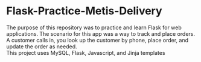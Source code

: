 # Flask-Practice-Metis-Delivery
The purpose of this repository was to practice and learn Flask for web applications.  The scenario for this app was a
way to track and place orders.  A customer calls in, you look up the customer by phone, place order, and update the
order as needed.  
This project uses MySQL, Flask, Javascript, and Jinja templates
